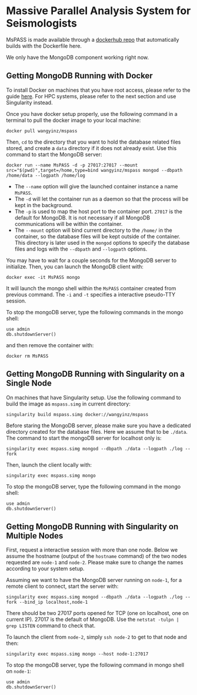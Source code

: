 # Massive Parallel Analysis System for Seismologists 

MsPASS is made available through a [dockerhub repo](https://hub.docker.com/r/wangyinz/mspass) that automatically builds with the Dockerfile here. 

We only have the MongoDB component working right now.

## Getting MongoDB Running with Docker

To install Docker on machines that you have root access, please refer to the guide [here](https://docs.docker.com/v17.12/docker-for-mac/install/). For HPC systems, please refer to the next section and use Singularity instead.

Once you have docker setup properly, use the following command in a terminal to pull the docker image to your local machine:

    docker pull wangyinz/mspass
    
Then, `cd` to the directory that you want to hold the database related files stored, and create a `data` directory if it does not already exist. Use this command to start the MongoDB server: 

    docker run --name MsPASS -d -p 27017:27017 --mount src="$(pwd)",target=/home,type=bind wangyinz/mspass mongod --dbpath /home/data --logpath /home/log

* The `--name` option will give the launched container instance a name `MsPASS`. 
* The `-d` will let the container run as a daemon so that the process will be kept in the background. 
* The `-p` is used to map the host port to the container port. `27017` is the default for MongoDB. It is not necessary if all MongoDB communications will be within the container.
* The `--mount` option will bind current directory to the `/home/` in the container, so the database files will be kept outside of the container. This directory is later used in the `mongod` options to specify the database files and logs with the `--dbpath` and `--logpath` options.

You may have to wait for a couple seconds for the MongoDB server to initialize. Then, you can launch the MongoDB client with:

    docker exec -it MsPASS mongo
    
It will launch the mongo shell within the `MsPASS` container created from previous command. The `-i` and `-t` specifies a interactive pseudo-TTY session. 

To stop the mongoDB server, type the following commands in the mongo shell:

    use admin
    db.shutdownServer()
    
and then remove the container with:

    docker rm MsPASS

## Getting MongoDB Running with Singularity on a Single Node

On machines that have Singularity setup. Use the following command to build the image as `mspass.simg` in current directory:

    singularity build mspass.simg docker://wangyinz/mspass

Before staring the MongoDB server, please make sure you have a dedicated directory created for the database files. Here we assume that to be `./data`. The command to start the mongoDB server for localhost only is:

    singularity exec mspass.simg mongod --dbpath ./data --logpath ./log --fork

Then, launch the client locally with:

    singularity exec mspass.simg mongo

To stop the mongoDB server, type the following command in the mongo shell:

    use admin
    db.shutdownServer()

## Getting MongoDB Running with Singularity on Multiple Nodes

First, request a interactive session with more than one node. Below we assume the hostname (output of the `hostname` command) of the two nodes requested are `node-1` and `node-2`. Please make sure to change the names according to your system setup.

Assuming we want to have the MongoDB server running on `node-1`, for a remote client to connect, start the server with:

    singularity exec mspass.simg mongod --dbpath ./data --logpath ./log --fork --bind_ip localhost,node-1

There should be two 27017 ports opened for TCP (one on localhost, one on current IP). 27017 is the default of MongoDB. Use the `netstat -tulpn | grep LISTEN` command to check that.

To launch the client from `node-2`, simply `ssh node-2` to get to that node and then:

    singularity exec mspass.simg mongo --host node-1:27017

To stop the mongoDB server, type the following command in mongo shell on `node-1`:

    use admin
    db.shutdownServer()
